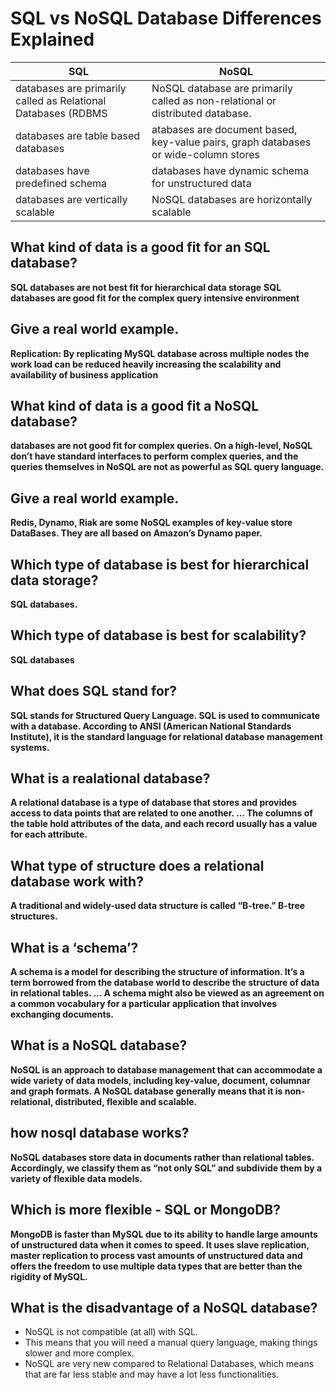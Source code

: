 # SQL vs NoSQL Database Differences Explained 

| SQL|             NoSQL            |
| -----------|------------------------------|
| databases are primarily called as Relational Databases (RDBMS    |  NoSQL database are primarily called as non-relational or distributed database.     |
| databases are table based databases     | atabases are document based, key-value pairs, graph databases or wide-column stores |
|databases have predefined schema  |databases have dynamic schema for unstructured data |
|  databases are vertically scalable |  NoSQL databases are horizontally scalable|


## What kind of data is a good fit for an SQL database?
**SQL databases are not best fit for hierarchical data storage**
**SQL databases are good fit for the complex query intensive environment**

## Give a real world example.
**Replication: By replicating MySQL database across multiple nodes the work load can be reduced heavily increasing the scalability and availability of business application**

## What kind of data is a good fit a NoSQL database?
**databases are not good fit for complex queries. On a high-level, NoSQL don’t have standard interfaces to perform complex queries, and the queries themselves in NoSQL are not as powerful as SQL query language.**

## Give a real world example.
**Redis, Dynamo, Riak are some NoSQL examples of key-value store DataBases. They are all based on Amazon’s Dynamo paper.**

## Which type of database is best for hierarchical data storage?
**SQL databases.**

## Which type of database is best for scalability?
**SQL databases**

## What does SQL stand for?
**SQL stands for Structured Query Language. SQL is used to communicate with a database. According to ANSI (American National Standards Institute), it is the standard language for relational database management systems.**

## What is a realational database?
**A relational database is a type of database that stores and provides access to data points that are related to one another. … The columns of the table hold attributes of the data, and each record usually has a value for each attribute.**

## What type of structure does a relational database work with?
**A traditional and widely-used data structure is called “B-tree.” B-tree structures.**

## What is a ‘schema’?
**A schema is a model for describing the structure of information. It’s a term borrowed from the database world to describe the structure of data in relational tables. … A schema might also be viewed as an agreement on a common vocabulary for a particular application that involves exchanging documents.**

## What is a NoSQL database?
**NoSQL is an approach to database management that can accommodate a wide variety of data models, including key-value, document, columnar and graph formats. A NoSQL database generally means that it is non-relational, distributed, flexible and scalable.**

## how nosql database works?
**NoSQL databases store data in documents rather than relational tables. Accordingly, we classify them as “not only SQL” and subdivide them by a variety of flexible data models.**


## Which is more flexible - SQL or MongoDB? 
**MongoDB is faster than MySQL due to its ability to handle large amounts of unstructured data when it comes to speed. It uses slave replication, master replication to process vast amounts of unstructured data and offers the freedom to use multiple data types that are better than the rigidity of MySQL.**


## What is the disadvantage of a NoSQL database? 

- NoSQL is not compatible (at all) with SQL.
- This means that you will need a manual query language, making things slower and more complex.
- NoSQL are very new compared to Relational Databases, which means that are far less stable and may have a lot less functionalities.


